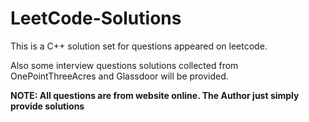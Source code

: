 # LeetCode-Solutions

This is a C++ solution set for questions appeared on leetcode.

Also some interview questions solutions collected from OnePointThreeAcres and Glassdoor will be provided.

**NOTE: All questions are from website online. The Author just simply provide solutions**
